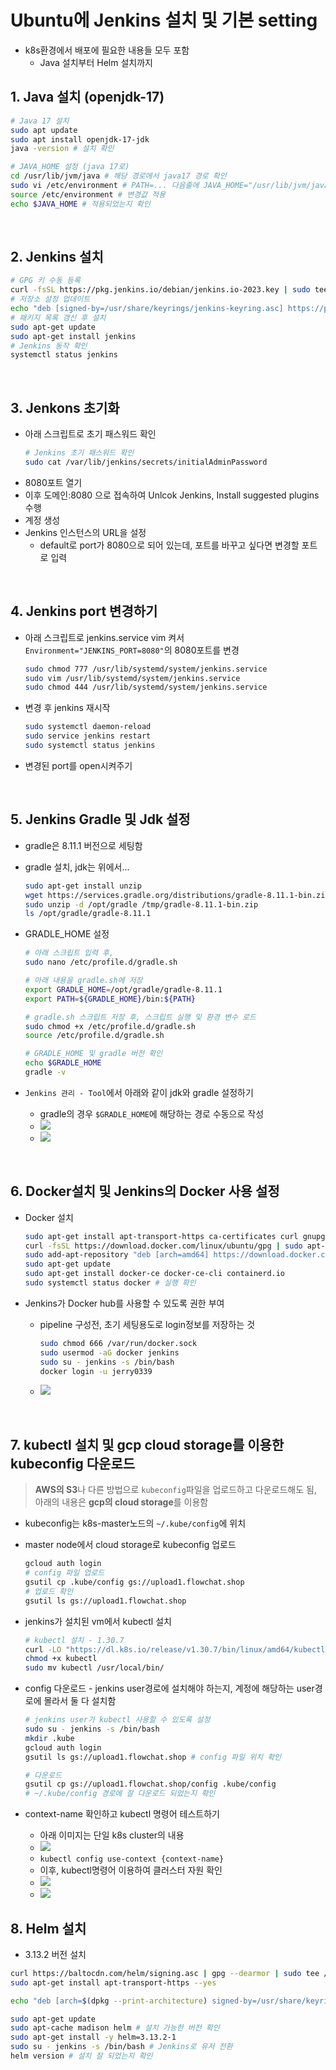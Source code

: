 # Ubuntu에 Jenkins 설치 및 기본 setting
* k8s환경에서 배포에 필요한 내용들 모두 포함
  * Java 설치부터 Helm 설치까지

## 1. Java 설치 (openjdk-17)
```sh
# Java 17 설치
sudo apt update
sudo apt install openjdk-17-jdk
java -version # 설치 확인

# JAVA_HOME 설정 (java 17로)
cd /usr/lib/jvm/java # 해당 경로에서 java17 경로 확인
sudo vi /etc/environment # PATH=... 다음줄에 JAVA_HOME="/usr/lib/jvm/java-17-openjdk-amd64" 추가
source /etc/environment # 변경값 적용
echo $JAVA_HOME # 적용되었는지 확인
```

<br>

## 2. Jenkins 설치

```sh
# GPG 키 수동 등록
curl -fsSL https://pkg.jenkins.io/debian/jenkins.io-2023.key | sudo tee /usr/share/keyrings/jenkins-keyring.asc > /dev/null
# 저장소 설정 업데이트
echo "deb [signed-by=/usr/share/keyrings/jenkins-keyring.asc] https://pkg.jenkins.io/debian-stable binary/" | sudo tee /etc/apt/sources.list.d/jenkins.list > /dev/null
# 패키지 목록 갱신 후 설치
sudo apt-get update
sudo apt-get install jenkins
# Jenkins 동작 확인
systemctl status jenkins
```

<br>

## 3. Jenkons 초기화
* 아래 스크립트로 초기 패스워드 확인
    ```sh
    # Jenkins 초기 패스워드 확인
    sudo cat /var/lib/jenkins/secrets/initialAdminPassword
    ```
* 8080포트 열기
* 이후 도메인:8080 으로 접속하여 Unlcok Jenkins, Install suggested plugins 수행
* 계정 생성
* Jenkins 인스턴스의 URL을 설정
  * default로 port가 8080으로 되어 있는데, 포트를 바꾸고 싶다면 변경할 포트로 입력

<br>

## 4. Jenkins port 변경하기
* 아래 스크립트로 jenkins.service vim 켜서 `Environment="JENKINS_PORT=8080"`의 8080포트를 변경
    ```sh
    sudo chmod 777 /usr/lib/systemd/system/jenkins.service
    sudo vim /usr/lib/systemd/system/jenkins.service
    sudo chmod 444 /usr/lib/systemd/system/jenkins.service
    ```

* 변경 후 jenkins 재시작
    ```sh
    sudo systemctl daemon-reload
    sudo service jenkins restart
    sudo systemctl status jenkins
    ```

* 변경된 port를 open시켜주기

<br>

## 5. Jenkins Gradle 및 Jdk 설정
* gradle은 8.11.1 버전으로 세팅함
* gradle 설치, jdk는 위에서...
    ```sh
    sudo apt-get install unzip
    wget https://services.gradle.org/distributions/gradle-8.11.1-bin.zip -P /tmp
    sudo unzip -d /opt/gradle /tmp/gradle-8.11.1-bin.zip
    ls /opt/gradle/gradle-8.11.1
    ```

* GRADLE_HOME 설정
    ```sh
    # 아래 스크립트 입력 후,
    sudo nano /etc/profile.d/gradle.sh

    # 아래 내용을 gradle.sh에 저장
    export GRADLE_HOME=/opt/gradle/gradle-8.11.1
    export PATH=${GRADLE_HOME}/bin:${PATH}

    # gradle.sh 스크립트 저장 후, 스크립트 실행 및 환경 변수 로드
    sudo chmod +x /etc/profile.d/gradle.sh
    source /etc/profile.d/gradle.sh

    # GRADLE_HOME 및 gradle 버전 확인
    echo $GRADLE_HOME
    gradle -v
    ```

* `Jenkins 관리 - Tool`에서 아래와 같이 jdk와 gradle 설정하기
  * gradle의 경우 `$GRADLE_HOME`에 해당하는 경로 수동으로 작성
  * ![](2025-02-02-01-17-26.png)
  * ![](2025-02-02-01-20-44.png)

<br>

## 6. Docker설치 및 Jenkins의 Docker 사용 설정
* Docker 설치
    ```sh
    sudo apt-get install apt-transport-https ca-certificates curl gnupg-agent software-properties-common
    curl -fsSL https://download.docker.com/linux/ubuntu/gpg | sudo apt-key add -
    sudo add-apt-repository "deb [arch=amd64] https://download.docker.com/linux/ubuntu $(lsb_release -cs) stable"
    sudo apt-get update
    sudo apt-get install docker-ce docker-ce-cli containerd.io
    sudo systemctl status docker # 실행 확인
    ```

* Jenkins가 Docker hub를 사용할 수 있도록 권한 부여
  * pipeline 구성전, 초기 세팅용도로 login정보를 저장하는 것
    ```sh
    sudo chmod 666 /var/run/docker.sock
    sudo usermod -aG docker jenkins
    sudo su - jenkins -s /bin/bash
    docker login -u jerry0339
    ```
  * ![](2025-02-02-01-36-21.png)

<br>

## 7. kubectl 설치 및 gcp cloud storage를 이용한 kubeconfig 다운로드
> **AWS의 S3**나 다른 방법으로 `kubeconfig`파일을 업로드하고 다운로드해도 됨, 아래의 내용은 **gcp의 cloud storage**를 이용함
* kubeconfig는 k8s-master노드의 `~/.kube/config`에 위치
* master node에서 cloud storage로 kubeconfig 업로드
  ```sh
  gcloud auth login
  # config 파일 업로드
  gsutil cp .kube/config gs://upload1.flowchat.shop
  # 업로드 확인
  gsutil ls gs://upload1.flowchat.shop
  ```

* jenkins가 설치된 vm에서 kubectl 설치
  ```sh
  # kubectl 설치 - 1.30.7
  curl -LO "https://dl.k8s.io/release/v1.30.7/bin/linux/amd64/kubectl"
  chmod +x kubectl
  sudo mv kubectl /usr/local/bin/
  ```
* config 다운로드 - jenkins user경로에 설치해야 하는지, 계정에 해당하는 user경로에 몰라서 둘 다 설치함
  ```sh
  # jenkins user가 kubectl 사용할 수 있도록 설정
  sudo su - jenkins -s /bin/bash
  mkdir .kube
  gcloud auth login
  gsutil ls gs://upload1.flowchat.shop # config 파일 위치 확인

  # 다운로드
  gsutil cp gs://upload1.flowchat.shop/config .kube/config
  # ~/.kube/config 경로에 잘 다운로드 되었는지 확인
  ```
* context-name 확인하고 kubectl 명령어 테스트하기
  * 아래 이미지는 단일 k8s cluster의 내용
  * ![](2025-02-03-18-57-35.png)
  * `kubectl config use-context {context-name}`
  * 이후, kubectl명령어 이용하여 클러스터 자원 확인
  * ![](2025-02-03-19-12-32.png)
  * ![](2025-02-03-19-18-46.png)

## 8. Helm 설치
* 3.13.2 버전 설치
```sh
curl https://baltocdn.com/helm/signing.asc | gpg --dearmor | sudo tee /usr/share/keyrings/helm.gpg > /dev/null
sudo apt-get install apt-transport-https --yes

echo "deb [arch=$(dpkg --print-architecture) signed-by=/usr/share/keyrings/helm.gpg] https://baltocdn.com/helm/stable/debian/ all main" | sudo tee /etc/apt/sources.list.d/helm-stable-debian.list

sudo apt-get update
sudo apt-cache madison helm # 설치 가능한 버전 확인
sudo apt-get install -y helm=3.13.2-1
sudo su - jenkins -s /bin/bash # Jenkins로 유저 전환
helm version # 설치 잘 되었는지 확인
```